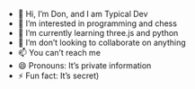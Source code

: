 - 👋 Hi, I’m Don, and I am Typical Dev
- 👀 I’m interested in programming and chess
- 🌱 I’m currently learning three.js and python
- 💞️ I’m don’t looking to collaborate on anything
- 📫 You can’t reach me
- 😄 Pronouns: It’s private information
- ⚡ Fun fact: It’s secret)
